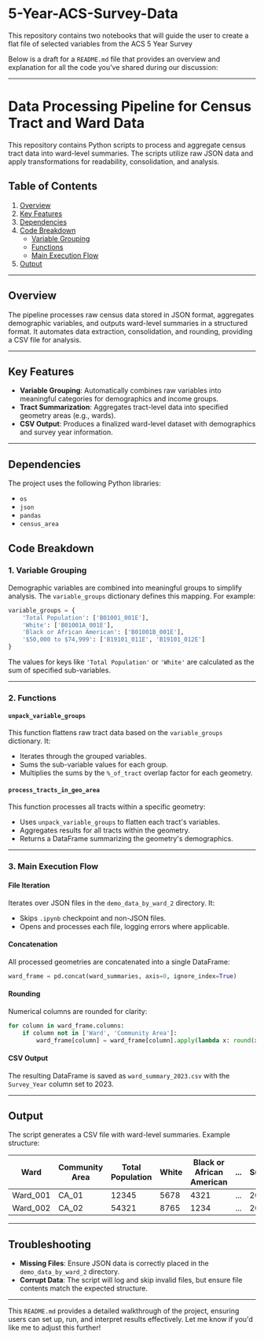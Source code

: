 # 5-Year-ACS-Survey-Data
This repository contains two notebooks that will guide the user to create a flat file of selected variables from the ACS 5 Year Survey

Below is a draft for a `README.md` file that provides an overview and explanation for all the code you’ve shared during our discussion:

---

# Data Processing Pipeline for Census Tract and Ward Data

This repository contains Python scripts to process and aggregate census tract data into ward-level summaries. The scripts utilize raw JSON data and apply transformations for readability, consolidation, and analysis.

## Table of Contents

1. [Overview](#overview)
2. [Key Features](#key-features)
3. [Dependencies](#dependencies)
4. [Code Breakdown](#code-breakdown)
    - [Variable Grouping](#variable-grouping)
    - [Functions](#functions)
    - [Main Execution Flow](#main-execution-flow)
5. [Output](#output)

---

## Overview

The pipeline processes raw census data stored in JSON format, aggregates demographic variables, and outputs ward-level summaries in a structured format. It automates data extraction, consolidation, and rounding, providing a CSV file for analysis.

---

## Key Features

- **Variable Grouping**: Automatically combines raw variables into meaningful categories for demographics and income groups.
- **Tract Summarization**: Aggregates tract-level data into specified geometry areas (e.g., wards).
- **CSV Output**: Produces a finalized ward-level dataset with demographics and survey year information.



---

## Dependencies

The project uses the following Python libraries:
- `os`
- `json`
- `pandas`
- `census_area`
  


## Code Breakdown

### **1. Variable Grouping**
Demographic variables are combined into meaningful groups to simplify analysis. The `variable_groups` dictionary defines this mapping. For example:
```python
variable_groups = {
    'Total Population': ['B01001_001E'],
    'White': ['B01001A_001E'],
    'Black or African American': ['B01001B_001E'],
    '$50,000 to $74,999': ['B19101_011E', 'B19101_012E']
}
```
The values for keys like `'Total Population'` or `'White'` are calculated as the sum of specified sub-variables.

---

### **2. Functions**

#### **`unpack_variable_groups`**
This function flattens raw tract data based on the `variable_groups` dictionary. It:
- Iterates through the grouped variables.
- Sums the sub-variable values for each group.
- Multiplies the sums by the `%_of_tract` overlap factor for each geometry.

#### **`process_tracts_in_geo_area`**
This function processes all tracts within a specific geometry:
- Uses `unpack_variable_groups` to flatten each tract's variables.
- Aggregates results for all tracts within the geometry.
- Returns a DataFrame summarizing the geometry's demographics.

---

### **3. Main Execution Flow**

#### **File Iteration**
Iterates over JSON files in the `demo_data_by_ward_2` directory. It:
- Skips `.ipynb` checkpoint and non-JSON files.
- Opens and processes each file, logging errors where applicable.

#### **Concatenation**
All processed geometries are concatenated into a single DataFrame:
```python
ward_frame = pd.concat(ward_summaries, axis=0, ignore_index=True)
```

#### **Rounding**
Numerical columns are rounded for clarity:
```python
for column in ward_frame.columns:
    if column not in ['Ward', 'Community Area']:
        ward_frame[column] = ward_frame[column].apply(lambda x: round(x, 0))
```

#### **CSV Output**
The resulting DataFrame is saved as `ward_summary_2023.csv` with the `Survey_Year` column set to 2023.

---

## Output

The script generates a CSV file with ward-level summaries. Example structure:

| Ward     | Community Area | Total Population | White | Black or African American | ... | Survey_Year |
|----------|----------------|------------------|-------|----------------------------|-----|-------------|
| Ward_001 | CA_01          | 12345           | 5678  | 4321                       | ... | 2023        |
| Ward_002 | CA_02          | 54321           | 8765  | 1234                       | ... | 2023        |

---

## Troubleshooting

- **Missing Files**: Ensure JSON data is correctly placed in the `demo_data_by_ward_2` directory.
- **Corrupt Data**: The script will log and skip invalid files, but ensure file contents match the expected structure.

---

This `README.md` provides a detailed walkthrough of the project, ensuring users can set up, run, and interpret results effectively. Let me know if you'd like me to adjust this further!

